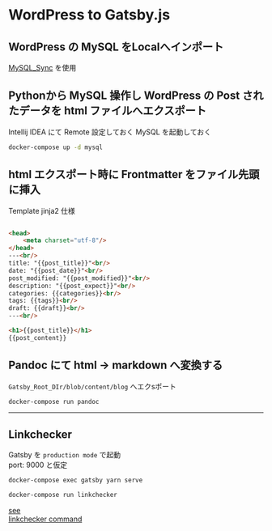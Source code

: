 # WordPress to Gatsby.js

## WordPress の MySQL をLocalへインポート

[MySQL_Sync](https://github.com/WEBDIMENSION/mysql_sync/tree/master/mysql8/Docker/mysql_sync) を使用

## Pythonから MySQL 操作し WordPress の Post されたデータを html ファイルへエクスポート

Intellij IDEA にて Remote 設定しておく MySQL を起動しておく

```bash
docker-compose up -d mysql
```

## html エクスポート時に Frontmatter をファイル先頭に挿入

Template jinja2 仕様

```html

<head>
    <meta charset="utf-8"/>
</head>
---<br/>
title: "{{post_title}}"<br/>
date: "{{post_date}}"<br/>
post_modified: "{{post_modified}}"<br/>
description: "{{post_expect}}"<br/>
categories: {{categories}}<br/>
tags: {{tags}}<br/>
draft: {{draft}}<br/>
---<br/>

<h1>{{post_title}}</h1>
{{post_content}}
 ```

## Pandoc にて html -> markdown へ変換する

`Gatsby_Root_DIr/blob/content/blog` へエクsポート

```bash
docker-compose run pandoc
```

---

## Linkchecker

Gatsby を `production mode` で起動   
port: 9000 と仮定

```bash
docker-compose exec gatsby yarn serve
```

```bash
docker-compose run linkchecker
```

[see](linkchecker/src/linkchecker.sh)  
[linkchecker command](linkchecker/README.md)

